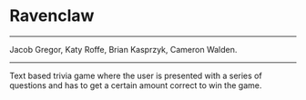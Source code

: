 # Ravenclaw

***

Jacob Gregor, Katy Roffe, Brian Kasprzyk, Cameron Walden.

***

Text based trivia game where the user is presented with a series of questions and has to get a certain amount correct to win the game.
